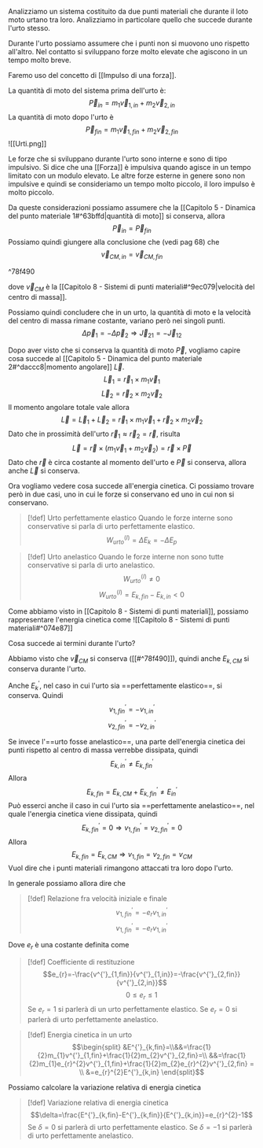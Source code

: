 Analizziamo un sistema costituito da due punti materiali che durante il loto moto urtano tra loro.
Analizziamo in particolare quello che succede durante l'urto stesso.

Durante l'urto possiamo assumere che i punti non si muovono uno rispetto all'altro.
Nel contatto si sviluppano forze molto elevate che agiscono in un tempo molto breve.

Faremo uso del concetto di [[Impulso di una forza]].

La quantità di moto del sistema prima dell'urto è:
$$\vec{P}_{in}=m_{1}\vec{v}_{1,in}+m_{2}\vec{v}_{2,in}$$
La quantità di moto dopo l'urto è
$$\vec{P}_{fin}=m_{1}\vec{v}_{1,fin}+m_{2}\vec{v}_{2,fin}$$
![[Urti.png]]

Le forze che si sviluppano durante l'urto sono interne e sono di tipo impulsivo.
Si dice che una [[Forza]] è impulsiva quando agisce in un tempo limitato con un modulo elevato.
Le altre forze esterne in genere sono non impulsive e quindi se consideriamo un tempo molto piccolo, il loro impulso è molto piccolo.

Da queste considerazioni possiamo assumere che la [[Capitolo 5 - Dinamica del punto materiale 1#^63bffd|quantità di moto]] si conserva, allora
$$\vec{P}_{in}=\vec{P}_{fin}$$
Possiamo quindi giungere alla conclusione che (vedi pag 68) che
$$
\vec{v}_{CM,in}=\vec{v}_{CM,fin}
$$

^78f490

dove $\vec{v}_{CM}$ è la [[Capitolo 8 - Sistemi di punti materiali#^9ec079|velocità del centro di massa]].

Possiamo quindi concludere che in un urto, la quantità di moto e la velocità del centro di massa rimane costante, variano però nei singoli punti.
$$\Delta \vec{p}_{1}= -\Delta \vec{p}_{2}\Rightarrow \vec{J}_{21}=-\vec{J}_{12}$$

Dopo aver visto che si conserva la quantità di moto $\vec{P}$, vogliamo capire cosa succede al [[Capitolo 5 - Dinamica del punto materiale 2#^daccc8|momento angolare]] $\vec{L}$.
$$\vec{L}_{1}=\vec{r}_{1}\times m_{1}\vec{v}_{1}$$
$$\vec{L}_{2}=\vec{r}_{2}\times m_{2}\vec{v}_{2}$$
Il momento angolare totale vale allora
$$\vec{L} = \vec{L}_{1}+\vec{L}_{2}=\vec{r}_{1}\times m_{1}\vec{v}_{1}+\vec{r}_{2}\times m_{2}\vec{v}_{2}$$
Dato che in prossimità dell'urto $\vec{r}_{1}\approx \vec{r}_{2}=\vec{r}$, risulta
$$\vec{L}=\vec{r}\times (m_{1}\vec{v}_{1}+ m_{2}\vec{v}_{2})=\vec{r}\times \vec{P}$$
Dato che $\vec{r}$ è circa costante al momento dell'urto e $\vec{P}$ si conserva, allora anche $\vec{L}$ si conserva.

Ora vogliamo vedere cosa succede all'energia cinetica.
Ci possiamo trovare però in due casi, uno in cui le forze si conservano ed uno in cui non si conservano.

>[!def] Urto perfettamente elastico
>Quando le forze interne sono conservative si parla di urto perfettamente elastico.
>$$W_{urto}^{(I)}=\Delta E_{k}=-\Delta E_{p}$$

>[!def] Urto anelastico
>Quando le forze interne non sono tutte conservative si parla di urto anelastico.
>$$W_{urto}^{(I)}\not = 0$$
>$$W_{urto}^{(I)}=E_{k,fin}-E_{k,in}<0$$

Come abbiamo visto in [[Capitolo 8 - Sistemi di punti materiali]], possiamo rappresentare l'energia cinetica come
![[Capitolo 8 - Sistemi di punti materiali#^074e87]]

Cosa succede ai termini durante l'urto?

Abbiamo visto che $\vec{v}_{CM}$ si conserva ([[#^78f490]]), quindi anche $E_{k,CM}$ si conserva durante l'urto.

Anche $E^{'}_{k}$, nel caso in cui l'urto sia ==perfettamente elastico==, si conserva.
Quindi 
$$v^{'}_{1,fin}=-v^{'}_{1,in}$$
$$v^{'}_{2,fin}=-v^{'}_{2,in}$$

Se invece l'==urto fosse anelastico==, una parte dell'energia cinetica dei punti rispetto al centro di massa verrebbe dissipata, quindi
$$E^{'}_{k,in}\not = E^{'}_{k,fin}$$
Allora $$E_{k,fin}=E_{k,CM}+E^{'}_{k,fin}\not=E^{'}_{in}$$
Può esserci anche il caso in cui l'urto sia ==perfettamente anelastico==, nel quale l'energia cinetica viene dissipata, quindi 
$$E^{'}_{k,fin}=0\Rightarrow v^{'}_{1,fin} = v^{'}_{2,fin}=0$$
Allora 
$$
E_{k,fin}=E_{k,CM}\Rightarrow v_{1,fin}=v_{2,fin}=v_{CM}
$$
Vuol dire che i punti materiali rimangono attaccati tra loro dopo l'urto.


In generale possiamo allora dire che
>[!def] Relazione fra velocità iniziale e finale
>$$v^{'}_{1,fin}=-e_{r}v^{'}_{1,in}$$
>$$v^{'}_{1,fin}=-e_{r}v^{'}_{1,in}$$

Dove $e_{r}$ è una costante definita come
>[!def] Coefficiente di restituzione
>$$e_{r}=-\frac{v^{'}_{1,fin}}{v^{'}_{1,in}}=-\frac{v^{'}_{2,fin}}{v^{'}_{2,in}}$$
>$$0\le e_{r}\le 1$$
>Se $e_{r}= 1$ si parlerà di un urto perfettamente elastico.
>Se $e_{r}=0$ si parlerà di urto perfettamente anelastico.

>[!def] Energia cinetica in un urto 
>$$\begin{split}
>&E^{'}_{k,fin}=\\&&=\frac{1}{2}m_{1}v^{'}_{1,fin}+\frac{1}{2}m_{2}v^{'}_{2,fin}=\\
&&=\frac{1}{2}m_{1}e_{r}^{2}v^{'}_{1,fin}+\frac{1}{2}m_{2}e_{r}^{2}v^{'}_{2,fin} = \\ &=e_{r}^{2}E^{'}_{k,in}
  \end{split}$$

Possiamo calcolare la variazione relativa di energia cinetica
>[!def] Variazione relativa di energia cinetica
>$$\delta=\frac{E^{'}_{k,fin}-E^{'}_{k,fin}}{E^{'}_{k,in}}=e_{r}^{2}-1$$Se $\delta = 0$ si parlerà di urto perfettamente elastico.
>Se $\delta = -1$ si parlerà di urto perfettamente anelastico.

